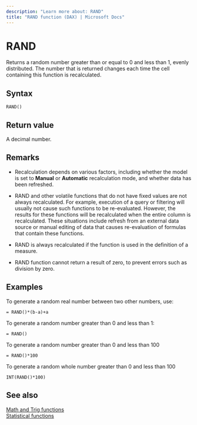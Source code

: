 ```yaml
---
description: "Learn more about: RAND"
title: "RAND function (DAX) | Microsoft Docs"
---
```

# RAND

Returns a random number greater than or equal to 0 and less than 1, evenly distributed. The number that is returned changes each time the cell containing this function is recalculated.  
  
## Syntax  
  
```dax
RAND()  
```
  
## Return value

A decimal number.  
  
## Remarks

- Recalculation depends on various factors, including whether the model is set to **Manual** or **Automatic** recalculation mode, and whether data has been refreshed.
  
- RAND and other volatile functions that do not have fixed values are not always recalculated. For example, execution of a query or filtering will usually not cause such functions to be re-evaluated. However, the results for these functions will be recalculated when the entire column is recalculated. These situations include refresh from an external data source or manual editing of data that causes re-evaluation of formulas that contain these functions.  
  
- RAND is always recalculated if the function is used in the definition of a measure.  
  
- RAND function cannot return a result of zero, to prevent errors such as division by zero.  
  
## Examples

To generate a random real number between two other numbers, use:  
  
```dax
= RAND()*(b-a)+a

```

To generate a random number greater than 0 and less than 1:

```dax
= RAND()

```

To generate a random number greater than 0 and less than 100

```dax
= RAND()*100

```

To generate a random whole number greater than 0 and less than 100

```dax
INT(RAND()*100)

```

## See also

[Math and Trig functions](math-and-trig-functions-dax.md)  
[Statistical functions](statistical-functions-dax.md)  
  
